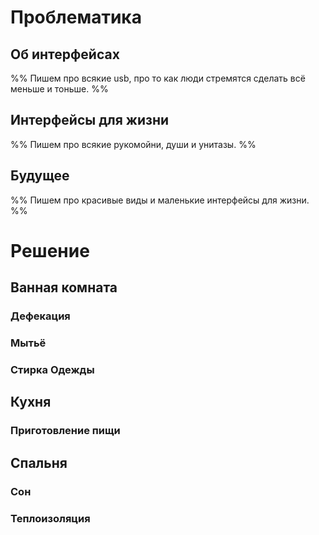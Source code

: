 # Проблематика
## Об интерфейсах
%%
  Пишем про всякие usb, про то как люди стремятся сделать всё меньше и тоньше.
%%

## Интерфейсы для жизни
%%
  Пишем про всякие рукомойни, души и унитазы.
%%

## Будущее
%%
  Пишем про красивые виды и маленькие интерфейсы для жизни. 
%%

# Решение
## Ванная комната
### Дефекация
### Мытьё
### Стирка Одежды

## Кухня
### Приготовление пищи

## Спальня
### Сон
### Теплоизоляция
